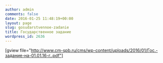 ```yaml
---
author: admin
comments: false
date: 2016-01-25 11:48:19+00:00
layout: page
slug: gosudarstvennoe-zadanie
title: Государственное задание
wordpress_id: 2636
---
```


[gview file="http://www.cm-spb.ru/cms/wp-content/uploads/2016/01/Гос.-задание-на-01.01.16-г..pdf"]
